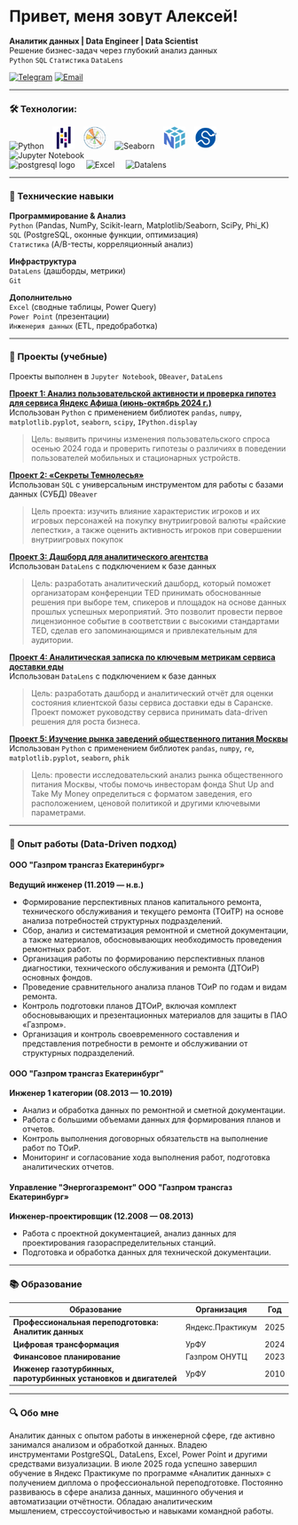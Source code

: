 # Привет, меня зовут Алексей!
**Аналитик данных | Data Engineer | Data Scientist**  
Решение бизнес-задач через глубокий анализ данных  
`Python` `SQL` `Статистика` `DataLens`  

[![Telegram](https://img.shields.io/badge/-Telegram-0088cc?style=flat&logo=telegram)](https://t.me/AV_ParamonoB) 
[![Email](https://img.shields.io/badge/-Email-8B89CC?style=flat&logo=mail.ru&logoColor=white)](mailto:av_paramonov@inbox.ru)

---

<h3 align="left">🛠 Технологии:</h3>

<div align="left">  
<img src="https://profilinator.rishav.dev/skills-assets/python-original.svg" alt="Python" height="40" width="40" />
<img width="8" />
<img src="https://raw.githubusercontent.com/devicons/devicon/master/icons/pandas/pandas-original.svg" alt="Pandas" height="40" width="40" />
<img width="8" />
<img src="https://raw.githubusercontent.com/devicons/devicon/master/icons/matplotlib/matplotlib-original.svg" alt="Matplotlib" height="40" width="40" />
<img width="8" />
<img src="https://worldvectorlogo.com/logos/seaborn-1.svg" alt="Seaborn" height="40" width="40" />
<img width="8" />
<img src="https://raw.githubusercontent.com/devicons/devicon/master/icons/numpy/numpy-original.svg" alt="Numpy" height="40" width="40" />
<img width="8" />
<img src="https://raw.githubusercontent.com/scipy/scipy/main/doc/source/_static/logo.svg" alt="Scipy" height="40" width="40" />
<img width="8" />
<img src="https://i.postimg.cc/vBTMHxvM/jupyter.jpg" alt="Jupyter Notebook" height="40" width="40" />
</div> 

<div align="left">  
<img src="https://skillicons.dev/icons?i=postgres" height="40" alt="postgresql logo"  />
<img width="12" />
<img src="https://i.postimg.cc/8cwCngwP/1992917f382f70752f1327c6f10e0a7a.png" alt="Excel" height="40" width="40" />
<img width="12" />
<img src="https://storage.yandexcloud.net/datalens-promo-prod/assets/logo-dark-new.svg" alt="Datalens" />
</div> 

---

### 🔧 Технические навыки
**Программирование & Анализ**  
`Python` (Pandas, NumPy, Scikit-learn, Matplotlib/Seaborn, SciPy, Phi_K)  
`SQL` (PostgreSQL, оконные функции, оптимизация)  
`Статистика` (A/B-тесты, корреляционный анализ)  

**Инфраструктура**  
`DataLens` (дашборды, метрики)  
`Git`  

**Дополнительно**  
`Excel` (сводные таблицы, Power Query)  
`Power Point` (презентации)  
`Инженерия данных` (ETL, предобработка)  

---

### 🚀 Проекты (учебные)

Проекты выполнен в `Jupyter Notebook`, `DBeaver`, `DataLens`

[**Проект 1: Анализ пользовательской активности и проверка гипотез для сервиса Яндекс Афиша (июнь-октябрь 2024 г.)**](https://github.com/av-paramonov/Analysis-of-Yandex-Afisha-activity)  
Использован `Python` с применением библиотек `pandas`, `numpy`, `matplotlib.pyplot`, `seaborn`, `scipy`, `IPython.display`
> Цель: выявить причины изменения пользовательского спроса осенью 2024 года и проверить гипотезы о различиях в поведении пользователей мобильных и стационарных устройств.

[**Проект 2: «Секреты Темнолесья»**](https://github.com/av-paramonov/Secrets-of-the-Darkwood)  
Использован `SQL` с универсальным инструментом для работы с базами данных (СУБД) `DBeaver`
> Цель проекта: изучить влияние характеристик игроков и их игровых персонажей на покупку внутриигровой валюты «райские лепестки», а также оценить активность игроков при совершении внутриигровых покупок


[**Проект 3: Дашборд для аналитического агентства**](https://github.com/av-paramonov/Dashboard-for-an-analytical-agency)  
Использован `DataLens` с подключением к базе данных  
> Цель: разработать аналитический дашборд, который поможет организаторам конференции TED принимать обоснованные решения при выборе тем, спикеров и площадок на основе данных прошлых успешных мероприятий. Это позволит провести первое лицензионное событие в соответствии с высокими стандартами TED, сделав его запоминающимся и привлекательным для аудитории.

[**Проект 4: Аналитическая записка по ключевым метрикам сервиса доставки еды**](https://github.com/av-paramonov/key-metrics)  
Использован `DataLens` с подключением к базе данных  
> Цель: разработать дашборд и аналитический отчёт для оценки состояния клиентской базы сервиса доставки еды в Саранске. Проект поможет руководству сервиса принимать data-driven решения для роста бизнеса.  

[**Проект 5: Изучение рынка заведений общественного питания Москвы**](https://github.com/av-paramonov/Marker-research)  
Использован `Python` с применением библиотек `pandas`, `numpy`, `re`, `matplotlib.pyplot`, `seaborn`, `phik`  
> Цель: провести исследовательский анализ рынка общественного питания Москвы, чтобы помочь инвесторам фонда Shut Up and Take My Money определиться с форматом заведения, его расположением, ценовой политикой и другими ключевыми параметрами.  

---

### 💼 Опыт работы (Data-Driven подход)

#### ООО "Газпром трансгаз Екатеринбург»
**Ведущий инженер (11.2019 — н.в.)**

- Формирование перспективных планов капитального ремонта, технического обслуживания и текущего ремонта (ТОиТР) на основе анализа потребностей структурных подразделений.
- Сбор, анализ и систематизация ремонтной и сметной документации, а также материалов, обосновывающих необходимость проведения ремонтных работ.
- Организация работы по формированию перспективных планов диагностики, технического обслуживания и ремонта (ДТОиР) основных фондов.
- Проведение сравнительного анализа планов ТОиР по годам и видам ремонта.
- Контроль подготовки планов ДТОиР, включая комплект обосновывающих и презентационных материалов для защиты в ПАО «Газпром».
- Организация и контроль своевременного составления и представления потребности в ремонте и обслуживании от структурных подразделений.

#### ООО "Газпром трансгаз Екатеринбург"
**Инженер 1 категории (08.2013 — 10.2019)**

- Анализ и обработка данных по ремонтной и сметной документации.
- Работа с большими объемами данных для формирования планов и отчетов.
- Контроль выполнения договорных обязательств на выполнение работ по ТОиР.
- Мониторинг и согласование хода выполнения работ, подготовка аналитических отчетов.

#### Управление "Энергогазремонт" ООО "Газпром трансгаз Екатеринбург»
**Инженер-проектировщик (12.2008 — 08.2013)**

- Работа с проектной документацией, анализ данных для проектирования газораспределительных станций.
- Подготовка и обработка данных для технической документации.

---

### 📚 Образование
| Образование | Организация | Год |
|------|-------------|-----|
| **Профессиональная переподготовка: Аналитик данных** | Яндекс.Практикум | 2025 |
| **Цифровая трансформация** | УрФУ | 2024 |
| **Финансовое планирование** | Газпром ОНУТЦ | 2023 |
| **Инженер газотурбинных, паротурбинных установков и двигателей** | УрФУ | 2010 |

---

### 🔍 Обо мне

Аналитик данных с опытом работы в инженерной сфере, где активно занимался анализом и обработкой данных. Владею инструментами PostgreSQL, DataLens, Excel, Power Point и другими средствами визуализации. В июле 2025 года успешно завершил обучение в Яндекс Практикуме по программе «Аналитик данных» с получением диплома о профессиональной переподготовке. Постоянно развиваюсь в сфере анализа данных, машинного обучения и автоматизации отчётности. Обладаю аналитическим мышлением, стрессоустойчивостью и навыками командной работы.

